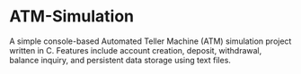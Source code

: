 # ATM-Simulation
A simple console-based Automated Teller Machine (ATM) simulation project written in C. Features include account creation, deposit, withdrawal, balance inquiry, and persistent data storage using text files.
